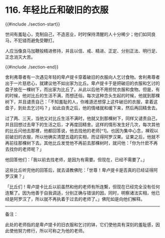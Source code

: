 # 116. 年轻比丘和破旧的衣服
{{#include ./section-start}}

世间有羞耻心，克制自己，不造恶业，时时保持清醒的人十分稀少；他们如同良马，不犯错而避免受鞭打。



人应当像良马加鞭般精进修持，并且以信、戒、精进、正定、分别正法、明行足、正念消灭大苦。

{{#include ./section-end}}

舍利弗尊者有一次遇见年轻的卑卢提卡穿着破旧的衣服向人乞讨食物。舍利弗尊者出于一片慈悲心，就建议他不如出家为比丘。卑卢提卡于是把破旧的衣服和乞讨的盘子放在一棵树下，而出家为比丘了。从此以后他不用担忧衣服和食物。但是，有的时候，他对比丘的生活不满，而想还俗。每次这种念头生起的时候，他就到那棵树下，并且谴责自己：「不知羞耻的人，你难道还想穿上这件破旧的衣服，拿着这盘子，到处去乞讨吗？」如此自责之后，他的情绪就和缓下来，然后再回精舍去。

过了两、三天，当他又对比丘生活不满时，他就又到那棵树下，同样又谴责自己，并且回想过去卑下的生活之后，才再度回精舍。这样的情形发生好几次，每次其他的比丘问他去那裡，他都回答说，他去找他的老师[^1]。也因为集中心念，禅观以前破旧的衣服，所以他确实清楚五蕴的实相，而证得阿罗汉果。证果之后，他就不再前往那棵树下去。其他比丘发觉他不再前去那棵树时，就问他：「你为什麽不再去找你的老师呢？」

他回答他们：「我以前去找老师，是因为有需要。但现在，已经不需要了。」

这些比丘听完他的回答后，就去请教佛陀：「世尊！卑卢提卡是否真的已经证得阿罗汉果？」

「比丘们！卑卢提卡比丘以前虽然和他的老师有所连繫，但现在已经完全没有任何连繫了。因为他善于自我调适，分别正确与错误的因，同时，明察诸法实相，他已经是阿罗汉了，所以就不再执着于过去的老师了。」佛陀如是向他们解释。


---



备注：

此处的老师指的是卑卢提卡的旧衣服和乞讨的钵，它们使他具有深刻的羞耻感，因此使他努力修行，所以可称之为他的老师。


